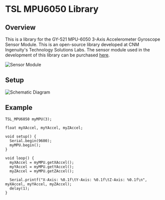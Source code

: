 # TSL MPU6050 Library
## Overview
This is a library for the GY-521 MPU-6050 3-Axis Accelerometer Gyroscope Sensor Module. This is an open-source library developed at CNM Ingenuity's Technology Solutions Labs. The sensor module used in the development of this library can be purchased [here](https://www.amazon.com/HiLetgo-MPU-6050-Accelerometer-Gyroscope-Converter/dp/B078SS8NQV).

![Sensor Module](https://github.com/saige-martinez/TSL-MPU6050-Library/blob/main/Assets/sensor.jpg)
## Setup
![Schematic Diagram](https://github.com/saige-martinez/TSL-MPU6050-Library/blob/main/Assets/setup.jpg)
## Example
```
TSL_MPU6050 myMPU(3);

float myXAccel, myYAccel, myZAccel; 

void setup() {
  Serial.begin(9600);
  myMPU.begin();
}

void loop() {
  myXAccel = myMPU.getXAccel();
  myYAccel = myMPU.getYAccel();
  myZAccel = myMPU.getZAccel();

  Serial.printf("X-Axis: %0.1f\tY-Axis: %0.1f\tZ-Axis: %0.1f\n", myXAccel, myYAccel, myZAccel);
  delay(1);
}
```
